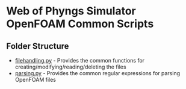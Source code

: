 # Web of Phyngs Simulator OpenFOAM Common Scripts

## Folder Structure

- [filehandling.py](filehandling.py) - Provides the common functions for creating/modifying/reading/deleting the files
- [parsing.py](parsing.py) - Provides the common regular expressions for parsing OpenFOAM files
